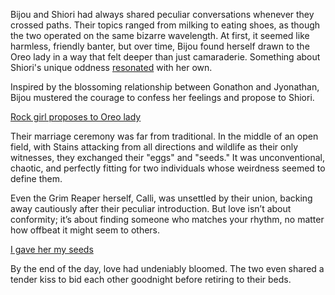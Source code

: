 <!-- title: Seeds and Eggs -->
<!-- relationship: Marriage -->

Bijou and Shiori had always shared peculiar conversations whenever they crossed paths. Their topics ranged from milking to eating shoes, as though the two operated on the same bizarre wavelength. At first, it seemed like harmless, friendly banter, but over time, Bijou found herself drawn to the Oreo lady in a way that felt deeper than just camaraderie. Something about Shiori's unique oddness [resonated](https://www.youtube.com/live/Y2LV1PUQ0S8?feature=shared&t=4011) with her own.

Inspired by the blossoming relationship between Gonathon and Jyonathan, Bijou mustered the courage to confess her feelings and propose to Shiori.

[Rock girl proposes to Oreo lady](#embed:https://www.youtube.com/live/Y2LV1PUQ0S8?t=8385)

Their marriage ceremony was far from traditional. In the middle of an open field, with Stains attacking from all directions and wildlife as their only witnesses, they exchanged their "eggs" and "seeds." It was unconventional, chaotic, and perfectly fitting for two individuals whose weirdness seemed to define them.

Even the Grim Reaper herself, Calli, was unsettled by their union, backing away cautiously after their peculiar introduction. But love isn’t about conformity; it’s about finding someone who matches your rhythm, no matter how offbeat it might seem to others.

[I gave her my seeds](#embed:https://www.youtube.com/live/LTIq_0ykLVA?feature=shared&t=8760)

By the end of the day, love had undeniably bloomed. The two even shared a tender kiss to bid each other goodnight before retiring to their beds.
